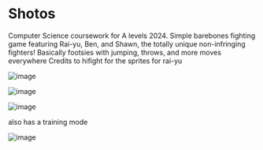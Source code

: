 # Shotos
Computer Science coursework for A levels 2024. 
Simple barebones fighting game featuring Rai-yu, Ben, and Shawn, the totally unique non-infringing fighters!
Basically footsies with jumping, throws, and more moves everywhere
Credits to hifight for the sprites for rai-yu

![image](https://github.com/chrispo-git/cs-coursework/assets/69305550/7d849596-cf2a-4578-9c7d-1c6aff6addb7)

![image](https://github.com/chrispo-git/cs-coursework/assets/69305550/da60c2e6-1f20-4751-8ee9-7f3e31e142d9)

![image](https://github.com/chrispo-git/cs-coursework/assets/69305550/2ab4ca4b-62c5-4113-ae73-21def5d39ef2)

also has a training mode

![image](https://github.com/chrispo-git/cs-coursework/assets/69305550/92eb0217-0ce4-44fd-8e2c-a12bcc5cb62c)
